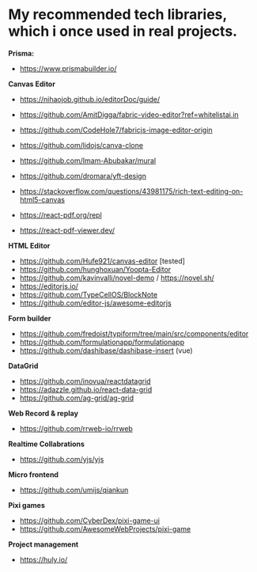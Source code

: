 # My recommended tech libraries, which i once used in real projects.
**Prisma:**
- https://www.prismabuilder.io/
  
**Canvas Editor**
- https://nihaojob.github.io/editorDoc/guide/
- https://github.com/AmitDigga/fabric-video-editor?ref=whitelistai.in
- https://github.com/CodeHole7/fabricjs-image-editor-origin
- https://github.com/lidojs/canva-clone
- https://github.com/Imam-Abubakar/mural

- https://github.com/dromara/yft-design 
- https://stackoverflow.com/questions/43981175/rich-text-editing-on-html5-canvas

- https://react-pdf.org/repl
- https://react-pdf-viewer.dev/

**HTML Editor**
- https://github.com/Hufe921/canvas-editor [tested]
- https://github.com/hunghoxuan/Yoopta-Editor
- https://github.com/kavinvalli/novel-demo / https://novel.sh/
- https://editorjs.io/
- https://github.com/TypeCellOS/BlockNote
- https://github.com/editor-js/awesome-editorjs

**Form builder**
- https://github.com/fredoist/typiform/tree/main/src/components/editor
- https://github.com/formulationapp/formulationapp
- https://github.com/dashibase/dashibase-insert (vue)

**DataGrid**
- https://github.com/inovua/reactdatagrid
- https://adazzle.github.io/react-data-grid
- https://github.com/ag-grid/ag-grid

**Web Record & replay**
- https://github.com/rrweb-io/rrweb

**Realtime Collabrations** 
- https://github.com/yjs/yjs

**Micro frontend**
- https://github.com/umijs/qiankun

**Pixi games**
- https://github.com/CyberDex/pixi-game-ui
- https://github.com/AwesomeWebProjects/pixi-game

**Project management**
- https://huly.io/
